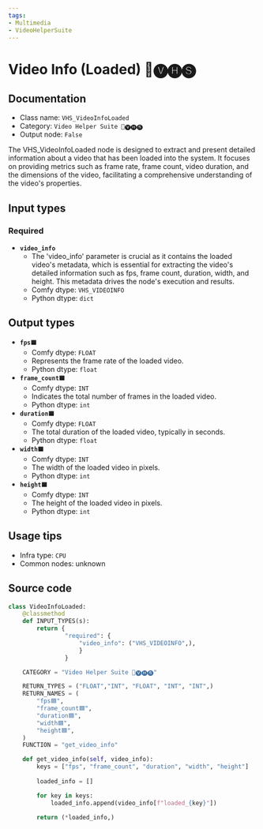 ```yaml
---
tags:
- Multimedia
- VideoHelperSuite
---
```


# Video Info (Loaded) 🎥🅥🅗🅢
## Documentation
- Class name: `VHS_VideoInfoLoaded`
- Category: `Video Helper Suite 🎥🅥🅗🅢`
- Output node: `False`

The VHS_VideoInfoLoaded node is designed to extract and present detailed information about a video that has been loaded into the system. It focuses on providing metrics such as frame rate, frame count, video duration, and the dimensions of the video, facilitating a comprehensive understanding of the video's properties.
## Input types
### Required
- **`video_info`**
    - The 'video_info' parameter is crucial as it contains the loaded video's metadata, which is essential for extracting the video's detailed information such as fps, frame count, duration, width, and height. This metadata drives the node's execution and results.
    - Comfy dtype: `VHS_VIDEOINFO`
    - Python dtype: `dict`
## Output types
- **`fps🟦`**
    - Comfy dtype: `FLOAT`
    - Represents the frame rate of the loaded video.
    - Python dtype: `float`
- **`frame_count🟦`**
    - Comfy dtype: `INT`
    - Indicates the total number of frames in the loaded video.
    - Python dtype: `int`
- **`duration🟦`**
    - Comfy dtype: `FLOAT`
    - The total duration of the loaded video, typically in seconds.
    - Python dtype: `float`
- **`width🟦`**
    - Comfy dtype: `INT`
    - The width of the loaded video in pixels.
    - Python dtype: `int`
- **`height🟦`**
    - Comfy dtype: `INT`
    - The height of the loaded video in pixels.
    - Python dtype: `int`
## Usage tips
- Infra type: `CPU`
- Common nodes: unknown


## Source code
```python
class VideoInfoLoaded:
    @classmethod
    def INPUT_TYPES(s):
        return {
                "required": {
                    "video_info": ("VHS_VIDEOINFO",),
                    }
                }

    CATEGORY = "Video Helper Suite 🎥🅥🅗🅢"

    RETURN_TYPES = ("FLOAT","INT", "FLOAT", "INT", "INT",)
    RETURN_NAMES = (
        "fps🟦",
        "frame_count🟦",
        "duration🟦",
        "width🟦",
        "height🟦",
    )
    FUNCTION = "get_video_info"

    def get_video_info(self, video_info):
        keys = ["fps", "frame_count", "duration", "width", "height"]
        
        loaded_info = []

        for key in keys:
            loaded_info.append(video_info[f"loaded_{key}"])

        return (*loaded_info,)

```
